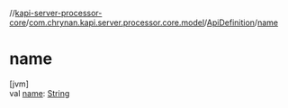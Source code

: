 //[kapi-server-processor-core](../../../index.md)/[com.chrynan.kapi.server.processor.core.model](../index.md)/[ApiDefinition](index.md)/[name](name.md)

# name

[jvm]\
val [name](name.md): [String](https://kotlinlang.org/api/latest/jvm/stdlib/kotlin/-string/index.html)
